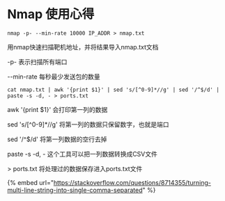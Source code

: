 # Nmap 使用心得

`nmap -p- --min-rate 10000 IP_ADDR > nmap.txt`

用nmap快速扫描靶机地址，并将结果导入nmap.txt文档

\-p- 表示扫描所有端口

\--min-rate 每秒最少发送包的数量

`cat nmap.txt | awk '{print $1}' | sed 's/[^0-9]*//g' | sed '/^$/d' | paste -s -d, - > ports.txt`

awk '{print $1}' 会打印第一列的数据

sed 's/\[^0-9]\*//g' 将第一列的数据只保留数字，也就是端口

sed '/^$/d' 将第一列数据的空行去掉

paste -s -d, - 这个工具可以把一列数据转换成CSV文件

&#x20;\> ports.txt 将处理过的数据保存进入ports.txt文件



{% embed url="https://stackoverflow.com/questions/8714355/turning-multi-line-string-into-single-comma-separated" %}

